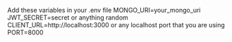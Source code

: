 Add these variables in your .env file
MONGO_URI=your_mongo_uri
JWT_SECRET=secret or anything random
CLIENT_URL=http://localhost:3000 or any localhost port that you are using
PORT=8000

